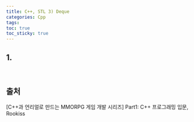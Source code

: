 ```yaml
---
title: C++, STL 3) Deque
categories: Cpp
tags: 
toc: true
toc_sticky: true
---
```

## **1.**



<br/>

## **출처**

[C++과 언리얼로 만드는 MMORPG 게임 개발 시리즈] Part1: C++ 프로그래밍 입문, Rookiss
